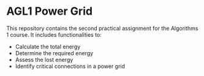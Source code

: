 # AGL1 Power Grid

This repository contains the second practical assignment for the Algorithms 1 course. It includes functionalities to:

- Calculate the total energy
- Determine the required energy
- Assess the lost energy
- Identify critical connections in a power grid
